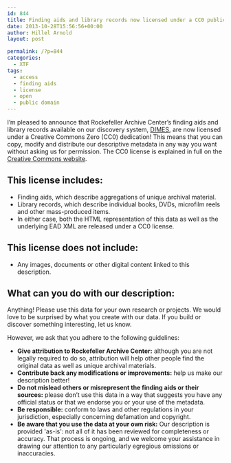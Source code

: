 ```yaml
---
id: 844
title: Finding aids and library records now licensed under a CC0 public domain dedication
date: 2013-10-28T15:56:56+00:00
author: Hillel Arnold
layout: post

permalink: /?p=844
categories:
  - XTF
tags:
  - access
  - finding aids
  - license
  - open
  - public domain
---
```

I’m pleased to announce that Rockefeller Archive Center’s finding aids and library records available on our discovery system, [DIMES](http://dimes.rockarch.org), are now licensed under a Creative Commons Zero (CC0) dedication! This means that you can copy, modify and distribute our descriptive metadata in any way you want without asking us for permission. The CC0 license is explained in full on the [Creative Commons website](http://creativecommons.org/publicdomain/zero/1.0/).<!--more-->

## This license includes:

  * Finding aids, which describe aggregations of unique archival material.
  * Library records, which describe individual books, DVDs, microfilm reels and other mass-produced items.
  * In either case, both the HTML representation of this data as well as the underlying EAD XML are released under a CC0 license.

## This license does not include:

  * Any images, documents or other digital content linked to this description.

## What can you do with our description:

Anything! Please use this data for your own research or projects. We would love to be surprised by what you create with our data. If you build or discover something interesting, let us know.

However, we ask that you adhere to the following guidelines:

  * **Give attribution to Rockefeller Archive Center:** although you are not legally required to do so, attribution will help other people find the original data as well as unique archival materials.
  * **Contribute back any modifications or improvements:** help us make our description better!
  * **Do not mislead others or misrepresent the finding aids or their sources:** please don’t use this data in a way that suggests you have any official status or that we endorse you or your use of the metadata.
  * **Be responsible:** conform to laws and other regulations in your jurisdiction, especially concerning defamation and copyright.
  * **Be aware that you use the data at your own risk:** Our description is provided 'as-is': not all of it has been reviewed for completeness or accuracy. That process is ongoing, and we welcome your assistance in drawing our attention to any particularly egregious omissions or inaccuracies.
